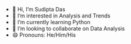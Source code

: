 - 👋 Hi, I’m Sudipta Das
- 👀 I’m interested in Analysis and Trends
- 🌱 I’m currently learning Python
- 💞️ I’m looking to collaborate on Data Analysis
- 😄 Pronouns: He/Him/His

<!---
Das13002/Das13002 is a ✨ special ✨ repository because its `README.md` (this file) appears on your GitHub profile.
You can click the Preview link to take a look at your changes.
--->
